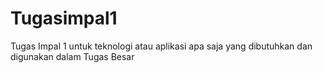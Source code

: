 # Tugasimpal1
Tugas Impal 1 untuk teknologi atau aplikasi apa saja yang dibutuhkan dan digunakan dalam Tugas Besar
